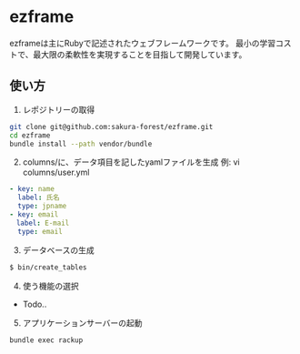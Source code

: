 # ezframe

ezframeは主にRubyで記述されたウェブフレームワークです。
最小の学習コストで、最大限の柔軟性を実現することを目指して開発しています。

## 使い方

1. レポジトリーの取得
```sh
git clone git@github.com:sakura-forest/ezframe.git
cd ezframe
bundle install --path vendor/bundle
```
2. columns/に、データ項目を記したyamlファイルを生成
  例: vi columns/user.yml

```yaml
- key: name
  label: 氏名
  type: jpname
- key: email
　label: E-mail
  type: email
```

3. データベースの生成
```sh
$ bin/create_tables
```

4. 使う機能の選択
* Todo..

5. アプリケーションサーバーの起動
```sh
bundle exec rackup
```
